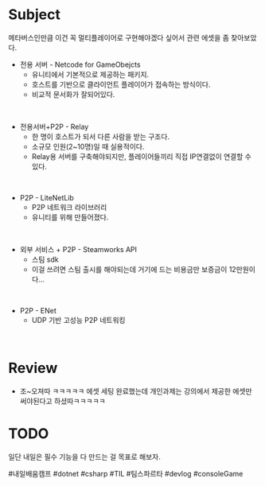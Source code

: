 # Subject
메타버스인만큼 이건 꼭 멀티플레이어로 구현해야겠다 싶어서 관련 에셋을 좀 찾아보았다.

*  전용 서버 - Netcode for GameObejcts
	* 유니티에서 기본적으로 제공하는 패키지.
	* 호스트를 기반으로 클라이언트 플레이어가 접속하는 방식이다.
	* 비교적 문서화가 잘되어있다.

<br>

* 전용서버+P2P - Relay
	* 한 명이 호스트가 되서 다른 사람을 받는 구조다.
	* 소규모 인원(2~10명)일 때 실용적이다.
	* Relay용 서버를 구축해야되지만, 플레이어들끼리 직접 IP연결없이 연결할 수 있다.

<br>

* P2P - LiteNetLib
	* P2P 네트워크 라이브러리
	* 유니티를 위해 만들어졌다.

<br>

* 외부 서비스 + P2P - Steamworks API
	* 스팀 sdk
	* 이걸 쓰려면 스팀 출시를 해야되는데 거기에 드는 비용금만 보증금이 12만원이다...

<br>

* P2P - ENet
	* UDP 기반 고성능 P2P 네트워킹

<br>

# Review
* 조~오져따 ㅋㅋㅋㅋㅋ  에셋 세팅 완료했는데 개인과제는 강의에서 제공한 에셋만 써야된다고 하셨따ㅋㅋㅋㅋㅋ


# TODO
일단 내일은 필수 기능을 다 만드는 걸 목표로 해보자.

#내일배움캠프 #dotnet #csharp #TIL #팀스파르타 #devlog #consoleGame